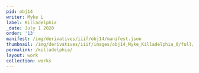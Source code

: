 ```yaml
---
pid: obj14
writer: Myke L
label: Killadelphia
_date: July 1 2020
order: '13'
manifest: /img/derivatives/iiif/obj14/manifest.json
thumbnail: /img/derivatives/iiif/images/obj14_Myke_Killadelphia_0/full/250,/0/default.jpg
permalink: /killadelphia/
layout: work
collection: works
---
```

